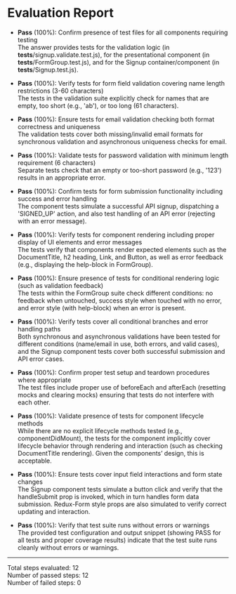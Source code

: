 # Evaluation Report

- **Pass** (100%): Confirm presence of test files for all components requiring testing  
  The answer provides tests for the validation logic (in __tests__/signup.validate.test.js), for the presentational component (in __tests__/FormGroup.test.js), and for the Signup container/component (in __tests__/Signup.test.js).

- **Pass** (100%): Verify tests for form field validation covering name length restrictions (3-60 characters)  
  The tests in the validation suite explicitly check for names that are empty, too short (e.g., 'ab'), or too long (61 characters).

- **Pass** (100%): Ensure tests for email validation checking both format correctness and uniqueness  
  The validation tests cover both missing/invalid email formats for synchronous validation and asynchronous uniqueness checks for email.

- **Pass** (100%): Validate tests for password validation with minimum length requirement (6 characters)  
  Separate tests check that an empty or too-short password (e.g., '123') results in an appropriate error.

- **Pass** (100%): Confirm tests for form submission functionality including success and error handling  
  The <Signup> component tests simulate a successful API signup, dispatching a 'SIGNED_UP' action, and also test handling of an API error (rejecting with an error message).

- **Pass** (100%): Verify tests for component rendering including proper display of UI elements and error messages  
  The tests verify that components render expected elements such as the DocumentTitle, h2 heading, Link, and Button, as well as error feedback (e.g., displaying the help-block in FormGroup).

- **Pass** (100%): Ensure presence of tests for conditional rendering logic (such as validation feedback)  
  The tests within the FormGroup suite check different conditions: no feedback when untouched, success style when touched with no error, and error style (with help-block) when an error is present.

- **Pass** (100%): Verify tests cover all conditional branches and error handling paths  
  Both synchronous and asynchronous validations have been tested for different conditions (name/email in use, both errors, and valid cases), and the Signup component tests cover both successful submission and API error cases.

- **Pass** (100%): Confirm proper test setup and teardown procedures where appropriate  
  The test files include proper use of beforeEach and afterEach (resetting mocks and clearing mocks) ensuring that tests do not interfere with each other.

- **Pass** (100%): Validate presence of tests for component lifecycle methods  
  While there are no explicit lifecycle methods tested (e.g., componentDidMount), the tests for the <Signup> component implicitly cover lifecycle behavior through rendering and interaction (such as checking DocumentTitle rendering). Given the components’ design, this is acceptable.

- **Pass** (100%): Ensure tests cover input field interactions and form state changes  
  The Signup component tests simulate a button click and verify that the handleSubmit prop is invoked, which in turn handles form data submission. Redux-Form style props are also simulated to verify correct updating and interaction.

- **Pass** (100%): Verify that test suite runs without errors or warnings  
  The provided test configuration and output snippet (showing PASS for all tests and proper coverage results) indicate that the test suite runs cleanly without errors or warnings.

---

Total steps evaluated: 12  
Number of passed steps: 12  
Number of failed steps: 0